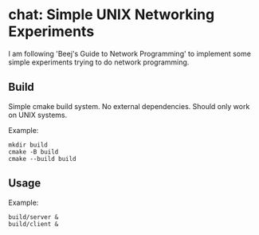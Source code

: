 # chat: Simple UNIX Networking Experiments

I am following 'Beej's Guide to Network Programming' to implement some simple experiments trying to do network programming.

## Build

Simple cmake build system. No external dependencies.
Should only work on UNIX systems.

Example:
```
mkdir build
cmake -B build
cmake --build build
```

## Usage

Example:
```
build/server &
build/client &
```
